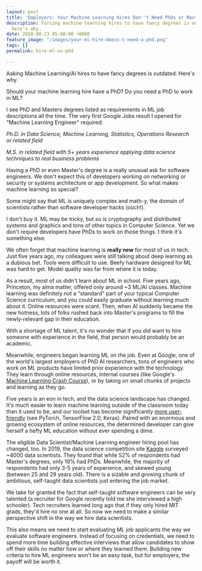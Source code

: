 ```yaml
---
layout: post
title: 'Employers: Your Machine Learning Hires Don''t Need PhDs or Masters Degrees'
description: Forcing machine learning hires to have fancy degrees is outdated, and
  here's why.
date: 2020-08-23 05:00:00 +0000
feature_image: "/images/your-ml-hire-doesn-t-need-a-phd.png"
tags: []
permalink: hire-ml-no-phd

---
```

Asking Machine Learning/AI hires to have fancy degrees is outdated. Here's why.

<!--more-->

Should your machine learning hire have a PhD? Do you need a PhD to work in ML?

I see PhD and Masters degrees listed as requirements in ML job descriptions all the time. The very first Google Jobs result I opened for "Machine Learning Engineer" required:

_Ph.D. in Data Science, Machine Learning, Statistics, Operations Research or related field_

_M.S. in related field with 5+ years experience applying data science techniques to real business problems_

Having a PhD or even Master's degree is a really unusual ask for software engineers. We don't expect this of developers working on networking or security or systems architecture or app development. So what makes machine learning so special?

Some might say that ML is uniquely complex and math-y, the domain of scientists rather than software developer hacks (ouch!).

I don't buy it. ML may be tricky, but so is cryptography and distributed systems and graphics and tons of other topics in Computer Science. Yet we don't require developers have PhDs to work on those things. I think it's something else:

We often forget that machine learning is **really new** for most of us in tech. Just five years ago, my colleagues were still talking about deep learning as a dubious bet. Tools were difficult to use. Beefy hardware designed for ML was hard to get. Model quality was far from where it is today.

As a result, most of us didn't learn about ML in school. Five years ago, Princeton, my alma matter, offered only around \~3 ML/AI classes. Machine learning was definitely not a "standard" part of your typical Computer Science curriculum, and you could easily graduate without learning much about it. Online resources were scant. Then, when AI suddenly became the new hotness, lots of folks rushed back into Master's programs to fill the newly-relevant gap in their education.

With a shortage of ML talent, it's no wonder that if you _did_ want to hire someone with experience in the field, that person would probably be an academic.

Meanwhile, engineers began learning ML on the job.  Even at Google, one of the world's largest employers of PhD AI researchers, tons of engineers who work on ML products have limited prior experience with the technology. They learn through online resources, internal courses (like Google's [Machine Learning Crash Course](https://developers.google.com/machine-learning/crash-course)), or by taking on small chunks of projects and learning as they go.

Five years is an eon in tech, and the data science landscape has changed. It's much easier to learn machine learning outside of the classroom today than it used to be, and our toolset has become significantly [more user-friendly](https://daleonai.com/software-developers-youre-learning-machine-learning-upside-down) (see PyTorch, TensorFlow 2.0, Keras). Paired with an enormous and growing ecosystem of online resources, the determined developer can give herself a hefty ML education without ever spending a dime.

The eligible Data Scientist/Machine Learning engineer hiring pool has changed, too. In 2019, the data science competition site [Kaggle](https://www.kaggle.com/kaggle-survey-2019) surveyed \~4000 data scientists. They found that while 52% of respondents had Master's degrees, only 19% had PhDs. Meanwhile, the majority of respondents had only 3-5 years of experience, and skewed young (between 25 and 29 years old). There is a sizable and growing chunk of ambitious, self-taught data scientists just entering the job market.

We take for granted the fact that self-taught software engineers can be very talented (a recruiter for Google recently told me she interviewed a high schooler). Tech recruiters learned long ago that if they only hired MIT grads, they'd hire no one at all. So now we need to make a similar perspective shift in the way we hire data scientists.

This also means we need to start evaluating ML job applicants the way we evaluate software engineers. Instead of focusing on credentials, we need to spend more time building effective interviews that allow candidates to show off their skills no matter how or where they learned them. Building new criteria to hire ML engineers won't be an easy task, but for employers, the payoff will be worth it.